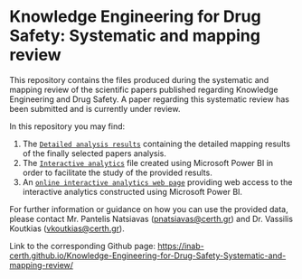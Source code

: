 # Knowledge Engineering for Drug Safety: Systematic and mapping review
This repository contains the files produced during the systematic and mapping review of the scientific papers published regarding Knowledge Engineering and Drug Safety. A paper regarding this systematic review has been submitted and is currently under review.

In this repository you may find:
1. The [`Detailed analysis results`](Detailed_analysis_results.xlsx) containing the detailed mapping results of the finally selected papers analysis.
2. The [`Interactive analytics`](Interactive_analytics.pbix) file created using Microsoft Power BI in order to facilitate the study of the provided results.
3. An [`online interactive analytics web page`](url) providing web access to the interactive analytics constructed using Microsoft Power BI.

For further information or guidance on how you can use the provided data, please contact Mr. Pantelis Natsiavas (pnatsiavas@certh.gr) and Dr. Vassilis Koutkias (vkoutkias@certh.gr).

Link to the corresponding Github page: https://inab-certh.github.io/Knowledge-Engineering-for-Drug-Safety-Systematic-and-mapping-review/
